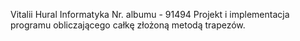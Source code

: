 Vitalii Hural
Informatyka
Nr. albumu - 91494
Projekt i implementacja programu obliczającego całkę złożoną metodą trapezów. 
